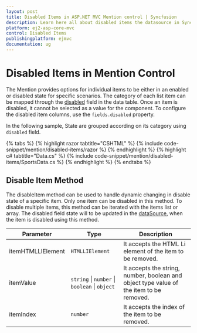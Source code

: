 ```yaml
---
layout: post
title: Disabled Items in ASP.NET MVC Mention control | Syncfusion
description: Learn here all about disabled items the datasource in Syncfusion ASP.NET MVC Mention control of Syncfusion Essential JS 2 and more.
platform: ej2-asp-core-mvc
control: Disabled Items
publishingplatform: ejmvc
documentation: ug
---
```


# Disabled Items in Mention Control

The Mention provides options for individual items to be either in an enabled or disabled state for specific scenarios. The category of each list item can be mapped through the [disabled](https://help.syncfusion.com/cr/aspnetmvc-js2/Syncfusion.EJ2.DropDowns.MentionFieldSettings.html#Syncfusion_EJ2_DropDowns_MentionFieldSettings_Disabled) field in the data table. Once an item is disabled, it cannot be selected as a value for the component. To configure the disabled item columns, use the `fields.disabled` property.

In the following sample, State are grouped according on its category using `disabled` field.

{% tabs %}
{% highlight razor tabtitle="CSHTML" %}
{% include code-snippet/mention/disabled-items/razor %}
{% endhighlight %}
{% highlight c# tabtitle="Data.cs" %}
{% include code-snippet/mention/disabled-items/SportsData.cs %}
{% endhighlight %}
{% endtabs %}

## Disable Item Method

The disableItem method can be used to handle dynamic changing in disable state of a specific item. Only one item can be disabled in this method. To disable multiple items, this method can be iterated with the items list or array. The disabled field state will to be updated in the [dataSource](https://help.syncfusion.com/cr/aspnetmvc-js2/syncfusion.ej2.dropdowns.mention.html#Syncfusion_EJ2_DropDowns_Mention_DataSource), when the item is disabled using this method.

| Parameter | Type | Description |
|------|------|------|
| itemHTMLLIElement |  <code>HTMLLIElement</code> |  It accepts the HTML Li element of the item to be removed.  |
| itemValue | <code>string</code> \| <code>number</code> \| <code>boolean</code> \| <code>object</code> | It accepts the string, number, boolean and object type value of the item to be removed. |
| itemIndex | <code>number</code> | It accepts the index of the item to be removed. |